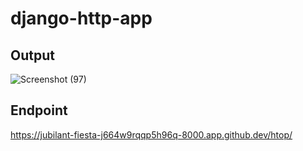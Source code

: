 # django-http-app

## Output
![Screenshot (97)](https://github.com/user-attachments/assets/ac1e5364-7aaa-4a76-bacc-def436f6e701)

## Endpoint
https://jubilant-fiesta-j664w9rqqp5h96q-8000.app.github.dev/htop/
